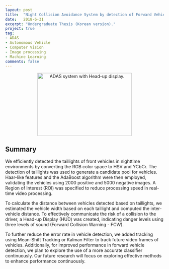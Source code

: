```yaml
---
layout: post
title:  "Night Collision Avoidance System by detection of Forward Vehicles in drive lane and Head-up Display notification"
date:   2018-6-31
excerpt: "Undergraduate Thesis (Korean version)."
project: true
tag:
- ADAS 
- Autonomous Vehicle 
- Computer Vision
- Image processing
- Machine Learning
comments: false
---
```

<div align="center">
<img src="../assets/img/UndergradThesis/UG_Thesis.png" width="300" height="200" alt="ADAS system with Head-up display." style="display: block; margin: 0 auto;">
</div>

## Summary
We efficiently detected the taillights of front vehicles in nighttime environments by converting the RGB color space to HSV and YCbCr. The detection of taillights was used to generate a candidate pool for vehicles. Haar-like features and the AdaBoost algorithm were then employed, validating the vehicles using 2000 positive and 5000 negative images. A Region of Interest (ROI) was specified to reduce processing speed in real-time video processing.

To calculate the distance between vehicles detected based on taillights, we estimated the vehicle width based on each taillight and computed the inter-vehicle distance. To effectively communicate the risk of a collision to the driver, a Head-up Display (HUD) was created, indicating danger levels using three levels of sound (Forward Collision Warning - FCW).

To further reduce the error rate in vehicle detection, we added tracking using Mean-Shift Tracking or Kalman Filter to track future video frames of vehicles. Additionally, for improved performance in forward vehicle detection, we plan to explore the use of a more accurate classifier continuously. Our future research will focus on exploring effective methods to enhance performance continuously.

